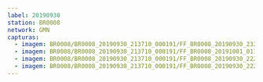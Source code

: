```yaml
---
label: 20190930
station: BR0008
network: GMN
capturas:
  - imagem: BR0008/BR0008_20190930_213710_000191/FF_BR0008_20190930_233537_386_0110592.fits_maxpixel.jpg
  - imagem: BR0008/BR0008_20190930_213710_000191/FF_BR0008_20191001_011502_161_0206592.fits_maxpixel.jpg
  - imagem: BR0008/BR0008_20190930_213710_000191/FF_BR0008_20190930_222515_953_0043264.fits_maxpixel.jpg
  - imagem: BR0008/BR0008_20190930_213710_000191/FF_BR0008_20190930_222623_097_0044288.fits_maxpixel.jpg
---
```

